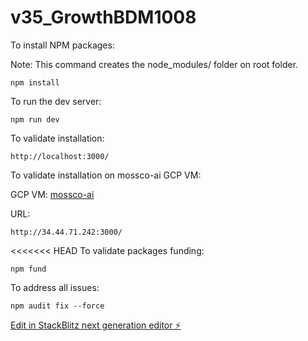 # v35_GrowthBDM1008

To install NPM packages:

Note: This command creates the node_modules/ folder on root folder.

```
npm install
```

To run the dev server:

```
npm run dev
```

To validate installation:

```
http://localhost:3000/ 
```

To validate installation on mossco-ai GCP VM:

GCP VM: [mossco-ai](https://console.cloud.google.com/compute/instancesDetail/zones/us-central1-c/instances/mossco-ai?project=data-oasis-436904-a7)

URL:

```
http://34.44.71.242:3000/   
```

<<<<<<< HEAD
To validate packages funding:

```
npm fund
```

To address all issues:

```
npm audit fix --force
```

[Edit in StackBlitz next generation editor ⚡️](https://stackblitz.com/~/github.com/abalderas10/v35_GrowthBDM1008)
